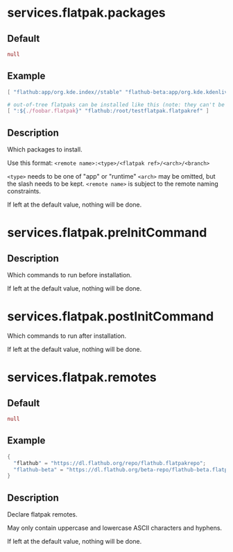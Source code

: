 # services.flatpak.**packages**
## Default
```nix
null
```
## Example
```nix
[ "flathub:app/org.kde.index//stable" "flathub-beta:app/org.kde.kdenlive/x86_64/stable" ]

# out-of-tree flatpaks can be installed like this (note: they can't be a URL because flatpak doesn't like that)
[ ":${./foobar.flatpak}" "flathub:/root/testflatpak.flatpakref" ]
```
## Description
Which packages to install.

Use this format: `<remote name>:<type>/<flatpak ref>/<arch>/<branch>`

`<type>` needs to be one of "app" or "runtime"
`<arch>` may be omitted, but the slash needs to be kept.
`<remote name>` is subject to the remote naming constraints.

If left at the default value, nothing will be done.

# services.flatpak.**preInitCommand**
## Description
Which commands to run before installation.

If left at the default value, nothing will be done.

# services.flatpak.**postInitCommand**
Which commands to run after installation.

If left at the default value, nothing will be done.

# services.flatpak.**remotes**
## Default
```nix
null
```
## Example
```nix
{
  "flathub" = "https://dl.flathub.org/repo/flathub.flatpakrepo";
  "flathub-beta" = "https://dl.flathub.org/beta-repo/flathub-beta.flatpakrepo";
}
```
## Description
Declare flatpak remotes.

May only contain uppercase and lowercase ASCII characters and hyphens.

If left at the default value, nothing will be done.
